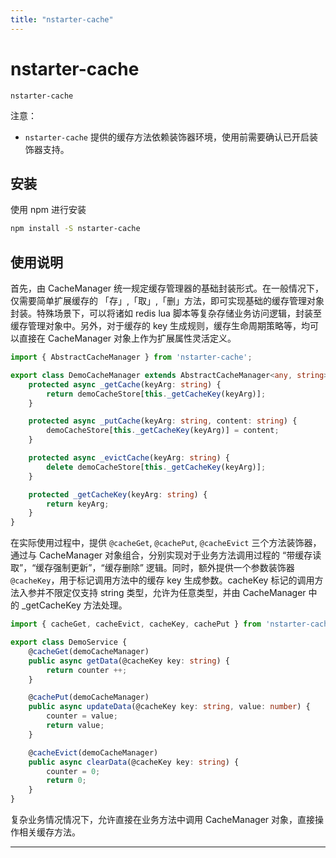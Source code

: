 ```yaml
---
title: "nstarter-cache"
---
```


# nstarter-cache

`nstarter-cache`

注意：
* `nstarter-cache` 提供的缓存方法依赖装饰器环境，使用前需要确认已开启装饰器支持。

## 安装

使用 npm 进行安装

```bash
npm install -S nstarter-cache
```

## 使用说明

首先，由 CacheManager 统一规定缓存管理器的基础封装形式。在一般情况下，仅需要简单扩展缓存的 「存」,「取」,「删」方法，即可实现基础的缓存管理对象封装。特殊场景下，可以将诸如 redis lua 脚本等复杂存储业务访问逻辑，封装至缓存管理对象中。另外，对于缓存的 key 生成规则，缓存生命周期策略等，均可以直接在 CacheManager 对象上作为扩展属性灵活定义。

```typescript
import { AbstractCacheManager } from 'nstarter-cache';

export class DemoCacheManager extends AbstractCacheManager<any, string> {
    protected async _getCache(keyArg: string) {
        return demoCacheStore[this._getCacheKey(keyArg)];
    }

    protected async _putCache(keyArg: string, content: string) {
        demoCacheStore[this._getCacheKey(keyArg)] = content;
    }

    protected async _evictCache(keyArg: string) {
        delete demoCacheStore[this._getCacheKey(keyArg)];
    }

    protected _getCacheKey(keyArg: string) {
        return keyArg;
    }
}
```

在实际使用过程中，提供 `@cacheGet`, `@cachePut`, `@cacheEvict` 三个方法装饰器，通过与 CacheManager 对象组合，分别实现对于业务方法调用过程的 “带缓存读取”，“缓存强制更新”，“缓存删除” 逻辑。同时，额外提供一个参数装饰器 `@cacheKey`，用于标记调用方法中的缓存 key 生成参数。cacheKey 标记的调用方法入参并不限定仅支持 string 类型，允许为任意类型，并由 CacheManager 中的 _getCacheKey 方法处理。

```typescript
import { cacheGet, cacheEvict, cacheKey, cachePut } from 'nstarter-cache';

export class DemoService {
    @cacheGet(demoCacheManager)
    public async getData(@cacheKey key: string) {
        return counter ++;
    }

    @cachePut(demoCacheManager)
    public async updateData(@cacheKey key: string, value: number) {
        counter = value;
        return value;
    }

    @cacheEvict(demoCacheManager)
    public async clearData(@cacheKey key: string) {
        counter = 0;
        return 0;
    }
}
```

复杂业务情况情况下，允许直接在业务方法中调用 CacheManager 对象，直接操作相关缓存方法。


---
